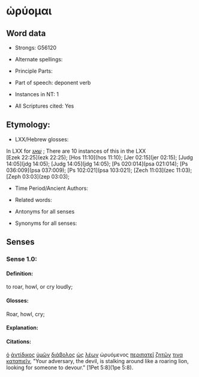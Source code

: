 # ὠρύομαι 

<!-- Status: S2=NeedsFinalCheck -->
<!-- Lexica used for edits:  BDAG, FFM, LN, A-S -->

## Word data

* Strongs: G56120

* Alternate spellings:

* Principle Parts: 

* Part of speech: deponent verb    

* Instances in NT: 1

* All Scriptures cited: Yes

## Etymology: 

* LXX/Hebrew glosses: 

In LXX for [שׁאג](//en-uhl/H7580) ; 
There are 10 instances of this in the LXX   
[Ezek 22:25](ezk 22:25); [Hos 11:10](hos 11:10); [Jer 02:15](jer 02:15); [Judg 14:05](jdg 14:05); [Judg 14:05](jdg 14:05); 
[Ps 020:014](psa 021:014); [Ps 036:009](psa 037:009); [Ps 102:021](psa 103:021); [Zech 11:03](zec 11:03); [Zeph 03:03](zep 03:03); 
    
* Time Period/Ancient Authors: 

* Related words: 

* Antonyms for all senses

* Synonyms for all senses: 

## Senses 

### Sense  1.0: 

#### Definition: 

to roar, howl, or cry loudly; 

#### Glosses: 

Roar, howl, cry;  

#### Explanation: 

#### Citations: 

[ὁ](../G35880/01.md) [ἀντίδικος](../G04760/01.md) [ὑμῶν](../G47710/01.md) [διάβολος](../G12280/01.md) [ὡς](../G56130/01.md) [λέων](../G30230/01.md) ὠρυόμενος [περιπατεῖ](../G40430/01.md) [ζητῶν](../G22120/01.md) [τινα](../G51010/01.md) [καταπιεῖν](../G26660/01.md), "Your adversary, the devil, is stalking around like a roaring lion, looking for someone to devour." [1Pet 5:8](1pe 5:8).